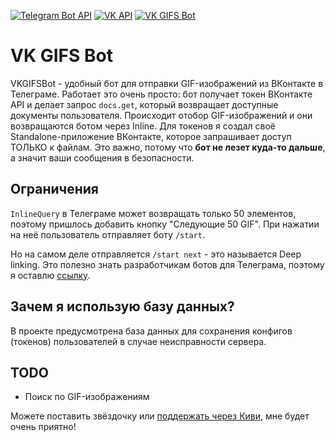 [![Telegram Bot API](https://img.shields.io/badge/Telegram%20Bot%20API-5.2-blue.svg?style=flat-&logo=telegram)](https://core.telegram.org/bots/api)
[![VK API](https://img.shields.io/badge/Vkontakte%20API-5.131-blue.svg?style=flat-&logo=vk)](https://vk.com/dev/methods)
[![VK GIFS Bot](https://img.shields.io/badge/VK%20GIFS%20Bot-blue.svg?style=flat-&logo=telegram)](https://t.me/VKGIFSBot)


# VK GIFS Bot

VKGIFSBot - удобный бот для отправки GIF-изображений из ВКонтакте в Телеграмe. Работает это очень просто: бот получает токен ВКонтакте API и делает запрос `docs.get`, который возвращает доступные документы пользователя.
Происходит отобор GIF-изображений и они возвращаются ботом через Inline. Для токенов я создал своё Standalone-приложение ВКонтакте, которое запрашивает доступ ТОЛЬКО к файлам. Это важно, потому что **бот не лезет куда-то дальше**,
а значит ваши сообщения в безопасности. 

## Ограничения
`InlineQuery` в Телеграме может возвращать только 50 элементов, поэтому пришлось добавить кнопку "Следующие 50 GIF". При нажатии на неё пользователь отправляет боту `/start`.

Но на самом деле отправляется `/start next` - это называется Deep linking. Это полезно знать разработчикам ботов для Телеграма, поэтому я оставлю [ссылку](https://core.telegram.org/bots#deep-linking).

## Зачем я использую базу данных?
В проекте предусмотрена база данных для сохранения конфигов (токенов) пользователей в случае неисправности сервера.

## TODO
* Поиск по GIF-изображениям


Можете поставить звёздочку или [поддержать через Киви](https://qiwi.com/n/WEESCR), мне будет очень приятно! 
